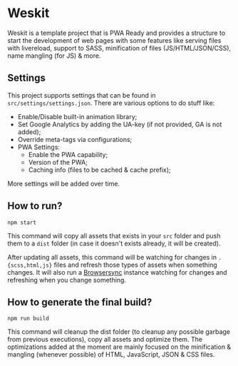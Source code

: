 # Weskit

Weskit is a template project that is PWA Ready and provides a structure to start the development of web pages with some features like serving files with livereload, support to SASS, minification of files (JS/HTML/JSON/CSS), name mangling (for JS) & more.

## Settings

This project supports settings that can be found in `src/settings/settings.json`. There are various options to do stuff like:

- Enable/Disable built-in animation library;
- Set Google Analytics by adding the UA-key (if not provided, GA is not added);
- Override meta-tags via configurations;
- PWA Settings:
	- Enable the PWA capability;
	- Version of the PWA;
	- Caching info (files to be cached & cache prefix);

More settings will be added over time.

## How to run?

```
npm start
```

This command will copy all assets that exists in your `src` folder and push them to a `dist` folder (in case it doesn't exists already, it will be created).

After updating all assets, this command will be watching for changes in `.{scss,html,js}` files and refresh those types of assets when something changes. It will also run a [Browsersync](https://browsersync.io/) instance watching for changes and refreshing when you change something.

## How to generate the final build?

```
npm run build
```

This command will cleanup the dist folder (to cleanup any possible garbage from previous executions), copy all assets and optimize them. The optimizations added at the moment are mainly focused on the minification & mangling (whenever possible) of HTML, JavaScript, JSON & CSS files.
